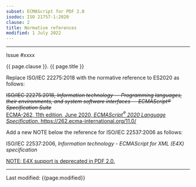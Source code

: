```yaml
---
subset: ECMAScript for PDF 2.0
isodoc: ISO 21757-1:2020
clause: 2
title: Normative references
modified: 1 July 2022
---
```


<ul>
</ul>
<hr>

<link rel="stylesheet" href="../assets/iso-style.css">
<div class="isostyle">
<div class="fixedpopup" id="issuelink">
	Issue #xxxx
</div>


<p class="fake-h1">{{ page.clause }}. {{ page.title }}</p>

<p class="location">Replace ISO/IEC 22275:2018 with the normative reference to ES2020 as follows:</p>

<p>
<del onMouseEnter="mouseEnter(this)" data-issue="185" data-iso="submitted">
ISO/IEC 22275:2018, <i>Information technology — Programming languages, their environments, and system software interfaces — ECMAScript® Specification Suite</i>
</del><br/>
<ins onMouseEnter="mouseEnter(this)" data-issue="185" data-iso="submitted">
ECMA-262, 11th edition, June 2020, <i>ECMAScript<sup>&reg;</sup> 2020 Language Specification</i>, <a href="https://262.ecma-international.org/11.0/">https://262.ecma-international.org/11.0/</a>
</ins>
</p>

<p class="location">Add a new NOTE below the reference for ISO/IEC 22537:2006 as follows:</p>

<p>ISO/IEC 22537:2006, <i>Information technology - ECMAScript for XML (E4X) specification</i></p>
<p class="hangingindent">
    <ins onMouseEnter="mouseEnter(this)" data-issue="70" data-iso="approved">NOTE: E4X support is deprecated in PDF 2.0.</ins>
</p>

</div>

<hr>
<p class="footnote">Last modified: {{page.modified}}</p>
